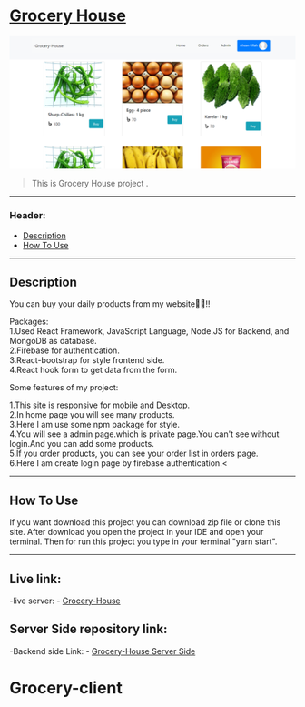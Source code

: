 # [Grocery House](https://ah-grocery-house.web.app)

![Project Image](Grocery-House.png)

> This is Grocery House project .

---

### Header:

- [Description](#description)
- [How To Use](#how-to-use)

---

## Description

You can buy your daily products from my website🥰🥰!!

Packages: <br/>
1.Used React Framework, JavaScript
Language, Node.JS for
Backend, and MongoDB as database. <br/>
2.Firebase for authentication.
<br/>
3.React-bootstrap for style frontend side.
<br/>
4.React hook form to get data from the form.

Some features of my project: <br />

1.This site is responsive for mobile and Desktop. <br />
2.In home page you will see many products. <br />
3.Here I am use some npm package for style.<br />
4.You will see a admin page.which is private page.You can't see without login.And you can add some products.<br />
5.If you order products, you can see your order list in orders page.<br />
6.Here I am create login page by firebase authentication.<

---

## How To Use

If you want download this project you can download zip file or clone this site.
After download you open the project in your IDE and open your terminal. Then for run this project you type in your terminal "yarn start".

---

## Live link:

-live server: - [Grocery-House](https://ah-grocery-house.web.app)

## Server Side repository link:

-Backend side Link: - [Grocery-House Server Side](https://ah-grocery-house.web.app)
# Grocery-client
